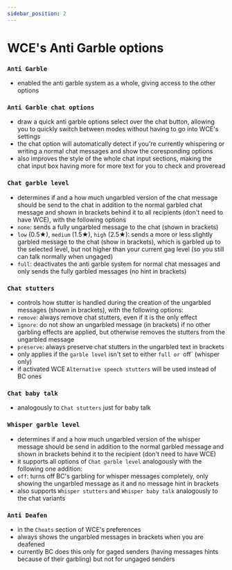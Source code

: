 ```yaml
---
sidebar_position: 2
---
```


# WCE's Anti Garble options

### `Anti Garble`
  * enabled the anti garble system as a whole, giving access to the other options

### `Anti Garble chat options`
  * draw a quick anti garble options select over the chat button, allowing you to quickly switch between modes without having to go into WCE's settings
  * the chat option will automatically detect if you're currently whispering or writing a normal chat messages and show the coresponding options
  * also improves the style of the whole chat input sections, making the chat input box having more for more text for you to check and proveread

### `Chat garble level`
  * determines if and a how much ungarbled version of the chat message should be send to the chat in addition to the normal garbled chat message and shown in brackets behind it to all recipients (don't need to have WCE), with the following options
  * `none`: sends a fully ungarbled message to the chat (shown in brackets)
  * `low` (0.5★), `medium` (1.5★), `high` (2.5★): sends a more or less slightly garbled message to the chat (show in brackets), which is garbled up to the selected level, but not higher than your current gag level (so you still can talk normally when ungaged)
  * `full`: deactivates the anti garble system for normal chat messages and only sends the fully garbled messages (no hint in brackets)

### `Chat stutters`
  * controls how stutter is handled during the creation of the ungarbled messages (shown in brackets), with the following options:
  * `remove`: always remove chat stutters, even if it is the only effect
  * `ignore`: do not show an ungarbled message (in brackets) if no other garbling effects are applied, but otherwise removes the stutters from the ungarbled message
  * `preserve`: always preserve chat stutters in the ungarbled text in brackets
  * only applies if the `garble level` isn't set to either `full or `off` (whisper only)
  * if activated WCE `Alternative speech stutters` will be used instead of BC ones

### `Chat baby talk`
  * analogously to `Chat stutters` just for baby talk

### `Whisper garble level`
  * determines if and a how much ungarbled version of the whisper message should be send in addition to the normal garbled message and shown in brackets behind it to the recipient (don't need to have WCE)
  * it supports all options of `Chat garble level` analogously with the following one addition:
  * `off`: turns off BC's garbling for whisper messages completely, only showing the ungarbled message as it and no message hint in brackets
  * also supports `Whisper stutters` and `Whisper baby talk` analogously to the chat variants

### `Anti Deafen` 
  * in the `Cheats` section of WCE's preferences
  * always shows the ungarbled messages in brackets when you are deafened
  * currently BC does this only for gaged senders (having messages hints because of their garbling) but not for ungaged senders
